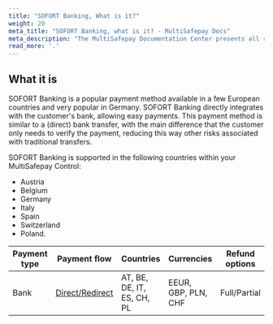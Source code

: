 ```yaml
---
title: "SOFORT Banking, What is it?"
weight: 20
meta_title: "SOFORT Banking, what is it? - MultiSafepay Docs"
meta_description: "The MultiSafepay Documentation Center presents all relevant information about our Plugins and API. You can also find support pages for Payment Methods, Tools and General Questions as well as the contact details of our Support and Integration Teams."
read_more: '.'
---
```

## What it is
SOFORT Banking is a popular payment method available in a few European countries and very popular in Germany. SOFORT Banking directly integrates with the customer's bank, allowing easy payments. This payment method is similar to a (direct) bank transfer, with the main difference that the customer only needs to verify the payment, reducing this way other risks associated with traditional transfers. 

SOFORT Banking is supported in the following countries within your MultiSafepay Control:

* Austria
* Belgium
* Germany  
* Italy
* Spain
* Switzerland
* Poland.

| Payment type   | Payment flow     | Countries | Currencies | Refund options  | Recurring   | Chargebacks   |
|----------------|-------------------|-----------|------------|------------------|------------|---------------|
|Bank|[Direct/Redirect](https://docs.multisafepay.com/faq/api/difference-between-direct-and-redirect/)|AT, BE, DE, IT, ES, CH, PL|EEUR, GBP, PLN, CHF|Full/Partial|[Yes](https://docs.multisafepay.com/tools/recurring-payments/)|[No](https://docs.multisafepay.com/faq/chargebacks/)|